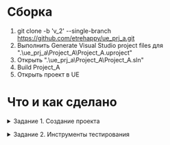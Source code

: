 # Сборка
1. git clone -b 'v_2' --single-branch https://github.com/etrehappy/ue_prj_a.git
2. Выполнить Generate Visual Studio project files для  ".\ue_prj_a\Project_A\Project_A.uproject"
3. Открыть ".\ue_prj_a\Project_A\Project_A.sln"
4. Build Project_A
5. Открыть проект в UE

# Что и как сделано
<details><summary>Задание 1. Создание проекта<p></p></summary>

**Что сделано**:
<b>Основное</b>
- [x]  Установить
    - Git
    - Visual Studio
- [x] Сделать fork репозиторий [Unreal Engine](https://github.com/EpicGames/UnrealEngine)
- [x] Скачать Unreal Engine.
- [x] Собрать Unreal Engine (в том числе и Dedicated server).
- [x] Создать новый проект, используя шаблон Third Person.
- [x] Создать репозиторий для своего проекта (GitHub/GitLab).
- [x] Поместить свой проект в репозиторий.


<b>Дополнительное</b>

 - подготовлен [Vision](https://github.com/etrehappy/ue_prj_a/wiki/Vision) (как я его понимаю)
 - подготовлено окружение для дальнейшей работы (предварительный вариант)  
 Важно: на github загружен только минимум
    <div style="text-align: center;">
        <img src="https://github.com/etrehappy/ue_prj_a/blob/hw1/img_for_readme/landscape_1.jpg" alt="Окружение" width="500" height="302">
        <p></p>
        <img src="https://github.com/etrehappy/ue_prj_a/blob/hw1/img_for_readme/map_1.jpg" alt="Карта" width="500" height="348">    
    </div>
    <br>
- выбраны ассеты для [игроков](https://www.fab.com/listings/94fd60a2-5659-4fc4-af1d-a8cdd2681c2e) и врагов ( [гоблины](https://www.fab.com/listings/0c7313ce-2bf8-4987-848b-6b38dbc38ee5) , [животные](https://www.fab.com/listings/8e208ab4-667d-4a86-870a-f0c3e9b0e080) )

 - подобраны главные игровые объекты — кристаллы и обелиск

<div style="text-align: center;">
    <img src="https://github.com/etrehappy/ue_prj_a/blob/hw1/img_for_readme/ex_crystal_obelisk.gif" alt="Окружение" width="302" height="720">
</div>

</details>


<details><summary>Задание 2. Инструменты тестирования<p></p></summary>

**Что сделано**:

<b>Основное</b>

- [x]  Разобраны автотесты.
- [x]  В файле [TrainingTest.cpp](https://github.com/etrehappy/ue_prj_a/blob/v_2/Project_A/Source/Project_A/Tests/Test_0/TrainingTest.cpp) есть 4 теста: 
    - открытие карты — FOpenLevelTest — с использованием Latent-команд;
    - проверка позиции ассета — FGetBpActorPropertiesFromEditorTest — по заданию;
    - проверка контекста текущего мира — FShowWorldTypeTest (просто для практики, смысловой нагрузки нет)
    - отображение в логах всех контекстов — FShowWorldContextsTest (просто для практики, смысловой нагрузки нет)

<b> Дополнительно </b>
- [x]  Разобран синтаксис Spec-тестов
- [x] В [TrainingTest.spec.cpp](https://github.com/etrehappy/ue_prj_a/blob/v_2/Project_A/Source/Project_A/Tests/Test_0/TrainingTest.spec.cpp) добавлено несколько тестов для практики.
    <div style="text-align: center;">
        <img src="./img_for_readme/training_test_results.jpg" alt="Окружение" width="500" height="85
        ">   
    </div>

</details>